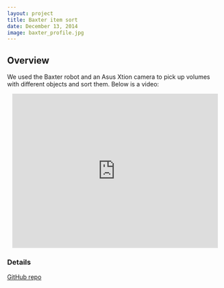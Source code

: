```yaml
---
layout: project
title: Baxter item sort
date: December 13, 2014
image: baxter_profile.jpg
---
```


## Overview
We used the Baxter robot and an Asus Xtion camera to pick up volumes with different objects and sort them. Below is a video:

<center><iframe width="480" height="360" src="https://player.vimeo.com/video/114438212" frameborder="0"> </iframe></center>

### Details
[GitHub repo](https://github.com/robotjackie/baxter_sort)
